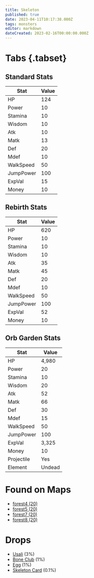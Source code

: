 ```yaml
---
title: Skeleton
published: true
date: 2023-04-11T10:17:38.000Z
tags: monsters
editor: markdown
dateCreated: 2023-02-16T00:00:00.000Z
---
```


# Tabs {.tabset}

## Standard Stats

|Stat|Value|
|-|-|
|HP|124|
|Power|10|
|Stamina|10|
|Wisdom|10|
|Atk|10|
|Matk|13|
|Def|20|
|Mdef|10|
|WalkSpeed|50|
|JumpPower|100|
|ExpVal|15|
|Money|10|
## Rebirth Stats

|Stat|Value|
|-|-|
|HP|620|
|Power|10|
|Stamina|10|
|Wisdom|10|
|Atk|35|
|Matk|45|
|Def|20|
|Mdef|10|
|WalkSpeed|50|
|JumpPower|100|
|ExpVal|52|
|Money|10|
## Orb Garden Stats

|Stat|Value|
|-|-|
|HP|4,980|
|Power|20|
|Stamina|10|
|Wisdom|20|
|Atk|52|
|Matk|66|
|Def|30|
|Mdef|15|
|WalkSpeed|50|
|JumpPower|100|
|ExpVal|3,325|
|Money|10|
|Projectile|Yes|
|Element|Undead|

# Found on Maps
 * [forest4 (20)](/maps/forest4)
 * [forest5 (20)](/maps/forest5)
 * [forest7 (20)](/maps/forest7)
 * [forest8 (20)](/maps/forest8)

# Drops
 * [Usali](/items/usali) (3%)
 * [Bone Club](/items/bone-club) (1%)
 * [Egg](/items/egg) (1%)
 * [Skeleton Card](/items/skeleton-card) (0.1%)
